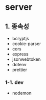 # server

## 1. 종속성

- bcryptjs
- cookie-parser
- cors
- express
- jsonwebtoken
- dotenv
- prettier

### 1-1. dev

- nodemon
